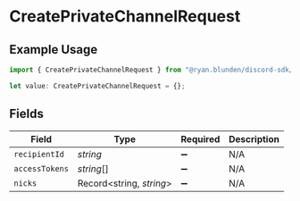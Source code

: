 # CreatePrivateChannelRequest

## Example Usage

```typescript
import { CreatePrivateChannelRequest } from "@ryan.blunden/discord-sdk/models/components";

let value: CreatePrivateChannelRequest = {};
```

## Fields

| Field                    | Type                     | Required                 | Description              |
| ------------------------ | ------------------------ | ------------------------ | ------------------------ |
| `recipientId`            | *string*                 | :heavy_minus_sign:       | N/A                      |
| `accessTokens`           | *string*[]               | :heavy_minus_sign:       | N/A                      |
| `nicks`                  | Record<string, *string*> | :heavy_minus_sign:       | N/A                      |